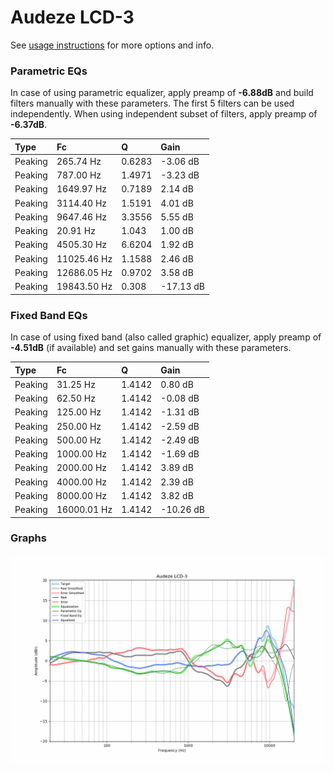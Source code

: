 # Audeze LCD-3
See [usage instructions](https://github.com/jaakkopasanen/AutoEq#usage) for more options and info.

### Parametric EQs
In case of using parametric equalizer, apply preamp of **-6.88dB** and build filters manually
with these parameters. The first 5 filters can be used independently.
When using independent subset of filters, apply preamp of **-6.37dB**.

| Type    | Fc          |      Q | Gain      |
|:--------|:------------|:-------|:----------|
| Peaking | 265.74 Hz   | 0.6283 | -3.06 dB  |
| Peaking | 787.00 Hz   | 1.4971 | -3.23 dB  |
| Peaking | 1649.97 Hz  | 0.7189 | 2.14 dB   |
| Peaking | 3114.40 Hz  | 1.5191 | 4.01 dB   |
| Peaking | 9647.46 Hz  | 3.3556 | 5.55 dB   |
| Peaking | 20.91 Hz    | 1.043  | 1.00 dB   |
| Peaking | 4505.30 Hz  | 6.6204 | 1.92 dB   |
| Peaking | 11025.46 Hz | 1.1588 | 2.46 dB   |
| Peaking | 12686.05 Hz | 0.9702 | 3.58 dB   |
| Peaking | 19843.50 Hz | 0.308  | -17.13 dB |

### Fixed Band EQs
In case of using fixed band (also called graphic) equalizer, apply preamp of **-4.51dB**
(if available) and set gains manually with these parameters.

| Type    | Fc          |      Q | Gain      |
|:--------|:------------|:-------|:----------|
| Peaking | 31.25 Hz    | 1.4142 | 0.80 dB   |
| Peaking | 62.50 Hz    | 1.4142 | -0.08 dB  |
| Peaking | 125.00 Hz   | 1.4142 | -1.31 dB  |
| Peaking | 250.00 Hz   | 1.4142 | -2.59 dB  |
| Peaking | 500.00 Hz   | 1.4142 | -2.49 dB  |
| Peaking | 1000.00 Hz  | 1.4142 | -1.69 dB  |
| Peaking | 2000.00 Hz  | 1.4142 | 3.89 dB   |
| Peaking | 4000.00 Hz  | 1.4142 | 2.39 dB   |
| Peaking | 8000.00 Hz  | 1.4142 | 3.82 dB   |
| Peaking | 16000.01 Hz | 1.4142 | -10.26 dB |

### Graphs
![](./Audeze%20LCD-3.png)
